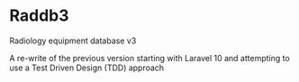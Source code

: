# Raddb3

Radiology equipment database v3

A re-write of the previous version starting with Laravel 10 and
attempting to use a Test Driven Design (TDD) approach
